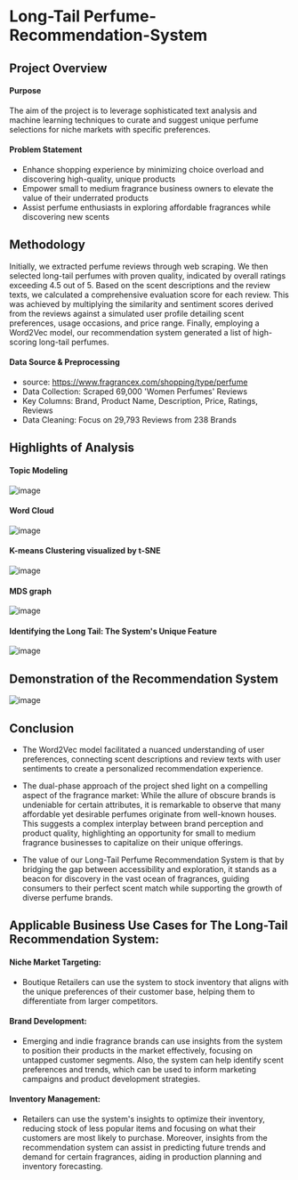 # Long-Tail Perfume-Recommendation-System

## Project Overview

#### Purpose
The aim of the project is to leverage sophisticated text analysis and machine learning techniques to curate and suggest unique perfume selections for niche markets with specific preferences.

#### Problem Statement
- Enhance shopping experience by minimizing choice overload and discovering high-quality,
unique products
- Empower small to medium fragrance business owners to elevate the value of their underrated
products
- Assist perfume enthusiasts in exploring affordable fragrances while discovering new scents

## Methodology
Initially, we extracted perfume reviews through web scraping. We then selected long-tail perfumes with proven quality, indicated by overall ratings exceeding 4.5 out of 5. Based on the scent descriptions and the review texts, we calculated a comprehensive evaluation score for each review. This was achieved by multiplying the similarity and sentiment scores derived from the reviews against a simulated user profile detailing scent preferences, usage occasions, and price range. Finally, employing a Word2Vec model, our recommendation system generated a list of high-scoring long-tail perfumes.

#### Data Source & Preprocessing
- source: https://www.fragrancex.com/shopping/type/perfume
- Data Collection: Scraped 69,000 'Women Perfumes' Reviews
- Key Columns: Brand, Product Name, Description, Price, Ratings, Reviews
- Data Cleaning: Focus on 29,793 Reviews from 238 Brands

## Highlights of Analysis
#### Topic Modeling
![image](https://github.com/Hayoung-Zoe-Kim/Perfume-Recommendation-System/blob/main/Topic_Modeling.png)

#### Word Cloud
![image](https://github.com/Hayoung-Zoe-Kim/Perfume-Recommendation-System/blob/main/WordCloud.png)

#### K-means Clustering visualized by t-SNE
![image](https://github.com/Hayoung-Zoe-Kim/Perfume-Recommendation-System/blob/main/K-means_Clustering.png)
#### MDS graph
![image](https://github.com/Hayoung-Zoe-Kim/Perfume-Recommendation-System/blob/main/MDS_graph.png)

#### Identifying the Long Tail: The System's Unique Feature
![image](https://github.com/Hayoung-Zoe-Kim/Perfume-Recommendation-System/blob/main/LongTail_Graph.png)

## Demonstration of the Recommendation System
![image](https://github.com/Hayoung-Zoe-Kim/Perfume-Recommendation-System/blob/main/System_Demonstration.png)

## Conclusion
- The Word2Vec model facilitated a nuanced understanding of user preferences, connecting scent descriptions and review texts with user sentiments to create a personalized recommendation experience.
  
- The dual-phase approach of the project shed light on a compelling aspect of the fragrance market: While the allure of obscure brands is undeniable for certain attributes, it is remarkable to observe that many affordable yet desirable perfumes originate from well-known houses. This suggests a complex interplay between brand perception and product quality, highlighting an opportunity for small to medium fragrance businesses to capitalize on their unique offerings.

- The value of our Long-Tail Perfume Recommendation System is that by bridging the gap between accessibility and exploration, it stands as a beacon for discovery in the vast ocean of fragrances, guiding consumers to their perfect scent match while supporting the growth of diverse perfume brands.

## Applicable Business Use Cases for The Long-Tail Recommendation System:

#### Niche Market Targeting:
- Boutique Retailers can use the system to stock inventory that aligns with the unique preferences of their customer base, helping them to differentiate from larger competitors.

#### Brand Development: 
- Emerging and indie fragrance brands can use insights from the system to position their products in the market effectively, focusing on untapped customer segments. Also, the system can help identify scent preferences and trends, which can be used to inform marketing campaigns and product development strategies.

#### Inventory Management:
- Retailers can use the system's insights to optimize their inventory, reducing stock of less popular items and focusing on what their customers are most likely to purchase. Moreover, insights from the recommendation system can assist in predicting future trends and demand for certain fragrances, aiding in production planning and inventory forecasting.

